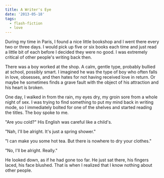 ```yaml
---
title: A Writer's Eye
date: '2013-05-18'
tags:
  - flash-fiction
  - love
---
```


During my time in Paris, I found a nice little bookshop and I went there every
two or three days. I would pick up five or six books each time and just read a
little bit of each before I decided they were no good. I was extremely critical
of other people's writing back then.

<!-- truncate -->

There was a boy worked at the shop. A calm, gentle type, probably bullied at
school, possibly smart. I imagined he was the type of boy who often falls in
love, obsesses, and then hates for not having received love in return. Or maybe
he sometimes finds a grave fault with the object of his attraction and his heart
is broken.

One day, I walked in from the rain, my eyes dry, my groin sore from a whole
night of sex. I was trying to find something to put my mind back in writing
mode, so I immediately bolted for one of the shelves and started reading the
titles. The boy spoke to me.

"Are you cold?" His English was careful like a child's.

"Nah, I'll be alright. It's just a spring shower."

"I can make you some hot tea. But there is nowhere to dry your clothes."

"No, I'll be alright. Really."

He looked down, as if he had gone too far. He just sat there, his fingers laced,
his face blushed. That is when I realized that I know nothing about other
people.
